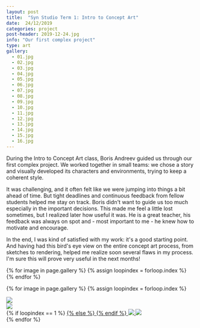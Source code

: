 ```yaml
---
layout: post
title:  "Syn Studio Term 1: Intro to Concept Art"
date:  24/12/2019
categories: project
post-header: 2019-12-24.jpg
info: "Our first complex project"
type: art
gallery:
  - 01.jpg
  - 02.jpg
  - 03.jpg
  - 04.jpg
  - 05.jpg
  - 06.jpg
  - 07.jpg
  - 08.jpg
  - 09.jpg
  - 10.jpg
  - 11.jpg
  - 12.jpg
  - 13.jpg
  - 14.jpg
  - 15.jpg
  - 16.jpg
---
```


During the Intro to Concept Art class, Boris Andreev guided us through our first complex project. We worked together in small teams: we chose a story and visually developed its characters and environments, trying to keep a coherent style.


It was challenging, and it often felt like we were jumping into things a bit ahead of time. But tight deadlines and continuous feedback from fellow students helped me stay on track. Boris didn't want to guide us too much especially in the important decisions. This made me feel a little lost sometimes, but I realized later how useful it was. He is a great teacher, his feedback was always on spot and - most important to me - he knew how to motivate and encourage.


In the end, I was kind of satisfied with my work: it's a good starting point. And having had this bird's eye view on the entire concept art process, from sketches to rendering, helped me realize soon several flaws in my process. I'm sure this will prove very useful in the next months!

<div class="thumb-grid">
  {% for image in page.gallery %}
  {% assign loopindex = forloop.index %}
        <a href="#id{{ loopindex }}" class= "thumb-link">
          <div class="thumb" style="background-image: url('{{ site.baseurl }}/img/posts/2019-12-24/{{ image }}');">
            <div class="caption">
            </div>
          </div>
        </a>
  {% endfor %}
</div>

{% for image in page.gallery %}
{% assign loopindex = forloop.index %}
  <div id="id{{ loopindex }}" class="popup" >
    <a href="#" >
      <img src="{{ site.baseurl }}/img/closebtn.png" class="closebtn" />
    </a>
    <div class="gallery" >
      <img src="{{ site.baseurl }}/img/posts/2019-12-24/{{ image }}" class="image" />
    </div>
    <div class="image-info-post">
        {% if loopindex == 1 %}
          <a href="#" >
        {% else %}
          <a href="#id{{ loopindex | minus: 1 }}" >
        {% endif %}
        <img src="{{ site.baseurl }}/img/backbtn.png" class="backbtn" >
      </a>
      <a href="#id{{ loopindex | plus: 1 }}" >
        <img src="{{ site.baseurl }}/img/nextbtn.png" class="nextbtn" />
      </a>
    </div>
  </div>
{% endfor %}
